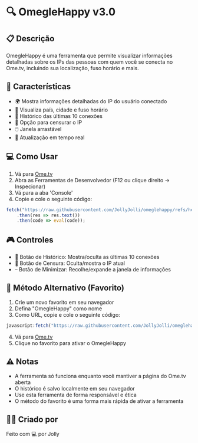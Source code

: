# 🔍 OmegleHappy v3.0

## 📋 Descrição
OmegleHappy é uma ferramenta que permite visualizar informações detalhadas sobre os IPs das pessoas com quem você se conecta no Ome.tv, incluindo sua localização, fuso horário e mais.

## 🚀 Características
- 🌍 Mostra informações detalhadas do IP do usuário conectado
- 📍 Visualiza país, cidade e fuso horário
- 📜 Histórico das últimas 10 conexões
- 🙈 Opção para censurar o IP
- 🖱️ Janela arrastável
- 🔄 Atualização em tempo real

## 💻 Como Usar
1. Vá para [Ome.tv](https://ome.tv)
2. Abra as Ferramentas de Desenvolvedor (F12 ou clique direito -> Inspecionar)
3. Vá para a aba 'Console'
4. Copie e cole o seguinte código:
```javascript
fetch("https://raw.githubusercontent.com/JollyJolli/omeglehappy/refs/heads/main/codigo.txt")
    .then(res => res.text())
    .then(code => eval(code));
```

## 🎮 Controles
- 📜 Botão de Histórico: Mostra/oculta as últimas 10 conexões
- 🙈 Botão de Censura: Oculta/mostra o IP atual
- – Botão de Minimizar: Recolhe/expande a janela de informações

## 📌 Método Alternativo (Favorito)
1. Crie um novo favorito em seu navegador
2. Defina "OmegleHappy" como nome
3. Como URL, copie e cole o seguinte código:
```javascript
javascript:fetch("https://raw.githubusercontent.com/JollyJolli/omeglehappy/refs/heads/main/codigo.txt").then(r=>r.text()).then(c=>eval(c))
```
4. Vá para [Ome.tv](https://ome.tv)
5. Clique no favorito para ativar o OmegleHappy

## ⚠️ Notas
- A ferramenta só funciona enquanto você mantiver a página do Ome.tv aberta
- O histórico é salvo localmente em seu navegador
- Use esta ferramenta de forma responsável e ética
- O método do favorito é uma forma mais rápida de ativar a ferramenta

## 👨‍💻 Criado por
Feito com 💻 por Jolly